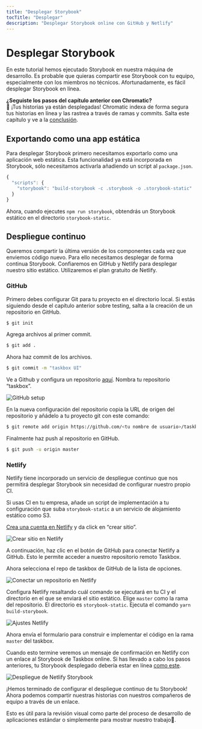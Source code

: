 ```yaml
---
title: "Desplegar Storybook"
tocTitle: "Desplegar"
description: "Desplegar Storybook online con GitHub y Netlify"
---
```


# Desplegar Storybook

En este tutorial hemos ejecutado Storybook en nuestra máquina de desarrollo. Es probable que quieras compartir ese Storybook con tu equipo, especialmente con los miembros no técnicos. Afortunadamente, es fácil desplegar Storybook en línea.

<div class="aside">
<strong>¿Seguiste los pasos del capítulo anterior con Chromatic?</strong>
<br/>
🎉 ¡Tus historias ya están desplegadas! Chromatic indexa de forma segura tus historias en línea y las rastrea a través de ramas y commits. Salta este capítulo y ve a la <a href="/conclusion">conclusión</a>.
</div>

## Exportando como una app estática

Para desplegar Storybook primero necesitamos exportarlo como una aplicación web estática. Esta funcionalidad ya está incorporada en Storybook, sólo necesitamos activarla añadiendo un script al `package.json`.

```javascript
{
  "scripts": {
    "storybook": "build-storybook -c .storybook -o .storybook-static"
  }
}
```

Ahora, cuando ejecutes `npm run storybook`, obtendrás un Storybook estático en el directorio `storybook-static`.

## Despliegue continuo

Queremos compartir la última versión de los componentes cada vez que enviemos código nuevo. Para ello necesitamos desplegar de forma continua Storybook. Confiaremos en GitHub y Netlify para desplegar nuestro sitio estático. Utilizaremos el plan gratuito de Netlify.

### GitHub

Primero debes configurar Git para tu proyecto en el directorio local. Si estás siguiendo desde el capítulo anterior sobre testing, salta a la creación de un repositorio en GitHub.

```bash
$ git init
```

Agrega archivos al primer commit.

```bash
$ git add .
```

Ahora haz commit de los archivos.

```bash
$ git commit -m "taskbox UI"
```

Ve a Github y configura un repositorio [aquí](https://github.com/new). Nombra tu repositorio “taskbox”.

![GitHub setup](/github-create-taskbox.png)

En la nueva configuración del repositorio copia la URL de origen del repositorio y añádelo a tu proyecto git con este comando:

```bash
$ git remote add origin https://github.com/<tu nombre de usuario>/taskbox.git
```

Finalmente haz push al repositorio en GitHub.

```bash
$ git push -u origin master
```

### Netlify

Netlify tiene incorporado un servicio de despliegue continuo que nos permitirá desplegar Storybook sin necesidad de configurar nuestro propio CI.

<div class="aside">
Si usas CI en tu empresa, añade un script de implementación a tu configuración que suba <code>storybook-static</code> a un servicio de alojamiento estático como S3.
</div>

[Crea una cuenta en Netlify](https://app.netlify.com/start) y da click en “crear sitio”.

![Crear sitio en Netlify](/netlify-create-site.png)

A continuación, haz clic en el botón de GitHub para conectar Netlify a GitHub. Esto le permite acceder a nuestro repositorio remoto Taskbox.

Ahora selecciona el repo de taskbox de GitHub de la lista de opciones.

![Conectar un repositorio en Netlify](/netlify-account-picker.png)

Configura Netlify resaltando cuál comando se ejecutará en tu CI y el directorio en el que se enviará el sitio estático. Elige `master` como la rama del repositorio. El directorio es `storybook-static`. Ejecuta el comando `yarn build-storybook`.

![Ajustes Netlify](/netlify-settings.png)

Ahora envía el formulario para construir e implementar el código en la rama `master` del taskbox.

Cuando esto termine veremos un mensaje de confirmación en Netlify con un enlace al Storybook de Taskbox online. Si has llevado a cabo los pasos anteriores, tu Storybook desplegado debería estar en línea [como este](https://clever-banach-415c03.netlify.com/).

![Despliegue de Netlify Storybook](/netlify-storybook-deploy.png)

¡Hemos terminado de configurar el despliegue continuo de tu Storybook! Ahora podemos compartir nuestras historias con nuestros compañeros de equipo a través de un enlace.

Esto es útil para la revisión visual como parte del proceso de desarrollo de aplicaciones estándar o simplemente para mostrar nuestro trabajo💅.
